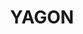 ---
lastmod: '2025-04-06T06:05:20+00:00'
latitude: -32.4396064
layout: suburb
longitude: 152.4779446
postcode: '2423'
state: NSW
title: YAGON
url: /nsw/yagon/
---